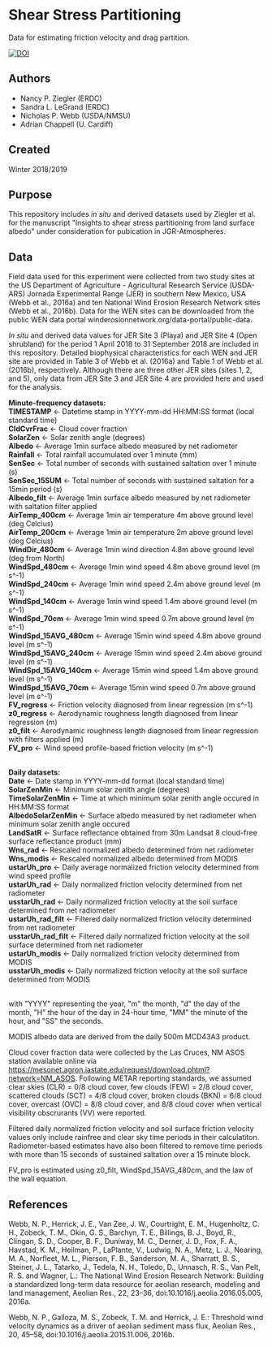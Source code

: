 # Shear Stress Partitioning
Data for estimating friction velocity and drag partition.

[![DOI](https://zenodo.org/badge/220484252.svg)](https://zenodo.org/badge/latestdoi/220484252)

## Authors
* Nancy P. Ziegler (ERDC)
* Sandra L. LeGrand (ERDC)
* Nicholas P. Webb (USDA/NMSU) 
* Adrian Chappell (U. Cardiff)

## Created 
Winter 2018/2019

## Purpose
This repository includes *in situ* and derived datasets used by Ziegler et al. for the manuscript "Insights to shear stress partitioning from land surface albedo" under consideration for pubication in JGR-Atmospheres.

## Data
Field data used for this experiment were collected from two study sites at the US Department of Agriculture - Agricultural Research Service (USDA-ARS) Jornada Experimental Range (JER) in southern New Mexico, USA (Webb et al., 2016a) and ten National Wind Erosion Research Network sites (Webb  et  al., 2016b). Data for the WEN sites can be downloaded from the public WEN data portal winderosionnetwork.org/data-portal/public-data.

*In situ* and derived data values for JER Site 3 (Playa) and JER Site 4 (Open shrubland) for the period 1 April 2018 to 31 September 2018 are included in this repository.  Detailed biophysical characteristics for each WEN and JER site are provided in Table 3 of Webb et al. (2016a) and Table 1 of Webb et al. (2016b), respectively. Although there are three other JER sites (sites 1, 2, and 5), only data from JER Site 3 and JER Site 4 are provided here and used for the analysis.  

**Minute-frequency datasets:**<br/>
**TIMESTAMP** <- Datetime stamp in YYYY-mm-dd HH:MM:SS format (local standard time)<br/>
**CldCvrFrac** <- Cloud cover fraction<br/>
**SolarZen** <- Solar zenith angle (degrees) <br/>
**Albedo** <- Average 1min surface albedo measured by net radiometer<br/>
**Rainfall** <- Total rainfall accumulated over 1 minute (mm)<br/>
**SenSec** <- Total number of seconds with sustained saltation over 1 minute (s)<br/>
**SenSec_15SUM** <- Total number of seconds with sustained saltation for a 15min period (s)<br/>
**Albedo_filt** <- Average 1min surface albedo measured by net radiometer with saltation filter applied<br/>
**AirTemp_400cm** <- Average 1min air temperature 4m above ground level (deg Celcius)<br/>
**AirTemp_200cm** <- Average 1min air temperature 2m above ground level (deg Celcius)<br/>
**WindDir_480cm** <- Average 1min wind direction 4.8m above ground level (deg from North)<br/>
**WindSpd_480cm** <- Average 1min wind speed 4.8m above ground level (m s^-1)<br/>
**WindSpd_240cm** <- Average 1min wind speed 2.4m above ground level (m s^-1)<br/>
**WindSpd_140cm** <- Average 1min wind speed 1.4m above ground level (m s^-1)<br/>
**WindSpd_70cm** <- Average 1min wind speed 0.7m above ground level (m s^-1)<br/>
**WindSpd_15AVG_480cm** <- Average 15min wind speed 4.8m above ground level (m s^-1)<br/>
**WindSpd_15AVG_240cm** <- Average 15min wind speed 2.4m above ground level (m s^-1)<br/>
**WindSpd_15AVG_140cm** <- Average 15min wind speed 1.4m above ground level (m s^-1)<br/>
**WindSpd_15AVG_70cm** <- Average 15min wind speed 0.7m above ground level (m s^-1)<br/>
**FV_regress** <- Friction velocity diagnosed from linear regression (m s^-1)<br/>
**z0_regress** <- Aerodynamic roughness length diagnosed from linear regression (m)<br/>
**z0_filt** <- Aerodynamic roughness length diagnosed from linear regression with filters applied (m)<br/>
**FV_pro** <- Wind speed profile-based friction velocity (m s^-1)<br/><br/>

**Daily datasets:**<br/>
**Date** <- Date stamp in YYYY-mm-dd format (local standard time)<br/>
**SolarZenMin** <- Minimum solar zenith angle (degrees) <br/>
**TimeSolarZenMin** <- Time at which minimum solar zenith angle occured in HH:MM:SS format<br/>
**AlbedoSolarZenMin** <- Surface albedo measured by net radiometer when minimum solar zenith angle occured<br/>
**LandSatR** <- Surface reflectance obtained from 30m Landsat 8 cloud-free surface reflectance product (mm)<br/>
**Wns_rad** <- Rescaled normalized albedo determined from net radiometer<br/>
**Wns_modis** <- Rescaled normalized albedo determined from MODIS <br/>
**ustarUh_pro** <- Daily average normalized friction velocity determined from wind speed profile<br/>
**ustarUh_rad** <- Daily normalized friction velocity determined from net radiometer<br/>
**usstarUh_rad** <- Daily normalized friction velocity at the soil surface determined from net radiometer<br/>
**ustarUh_rad_filt** <- Filtered daily normalized friction velocity determined from net radiometer<br/>
**usstarUh_rad_filt** <- Filtered daily normalized friction velocity at the soil surface determined from net radiometer<br/>
**ustarUh_modis** <- Daily normalized friction velocity determined from MODIS<br/>
**usstarUh_modis** <- Daily normalized friction velocity at the soil surface determined from MODIS<br/><br/>

with "YYYY" representing the year, "m" the month, "d" the day of the month, "H" the hour of the day in 24-hour time, "MM" the minute of the hour, and "SS" the seconds.

MODIS albedo data are derived from the daily 500m MCD43A3 product.

Cloud cover fraction data were collected by the Las Cruces, NM ASOS station available online via https://mesonet.agron.iastate.edu/request/download.phtml?network=NM_ASOS. Following METAR reporting standards, we assumed  clear skies (CLR) = 0/8 cloud cover, few clouds (FEW) = 2/8 cloud cover, scattered clouds (SCT) = 4/8 cloud cover, broken clouds (BKN) = 6/8 cloud cover, overcast (OVC) = 8/8 cloud cover, and 8/8 cloud cover when vertical visibility obscrurants (VV) were reported.

Filtered daily normalized friction velocity and soil surface friction velocity values only include rainfree and clear sky time periods in their calculatiton. Radiometer-based estimates have also been filtered to remove time periods with more than 15 seconds of sustained saltation over a 15 minute block.    

FV_pro is estimated using z0_filt, WindSpd_15AVG_480cm, and the law of the wall equation.

## References
Webb, N. P., Herrick, J. E., Van Zee, J. W., Courtright, E. M., Hugenholtz, C. H., Zobeck, T. M., Okin, G. S., Barchyn, T. E., 
Billings, B. J., Boyd, R., Clingan, S. D., Cooper, B. F., Duniway, M. C., Derner, J. D., Fox, F. A., Havstad, K. M., 
Heilman, P., LaPlante, V., Ludwig, N. A., Metz, L. J., Nearing, M. A., Norfleet, M. L., Pierson, F. B., Sanderson, M. A., 
Sharratt, B. S., Steiner, J. L., Tatarko, J., Tedela, N. H., Toledo, D., Unnasch, R. S., Van Pelt, R. S. and Wagner, L.: The 
National Wind Erosion Research Network: Building a standardized long-term data resource for aeolian research, modeling and land management, Aeolian Res., 22, 23–36, doi:10.1016/j.aeolia.2016.05.005, 2016a.

Webb, N. P., Galloza, M. S., Zobeck, T. M. and Herrick, J. E.: Threshold wind velocity dynamics as a driver of aeolian sediment mass flux, Aeolian Res., 20, 45–58, doi:10.1016/j.aeolia.2015.11.006, 2016b.
